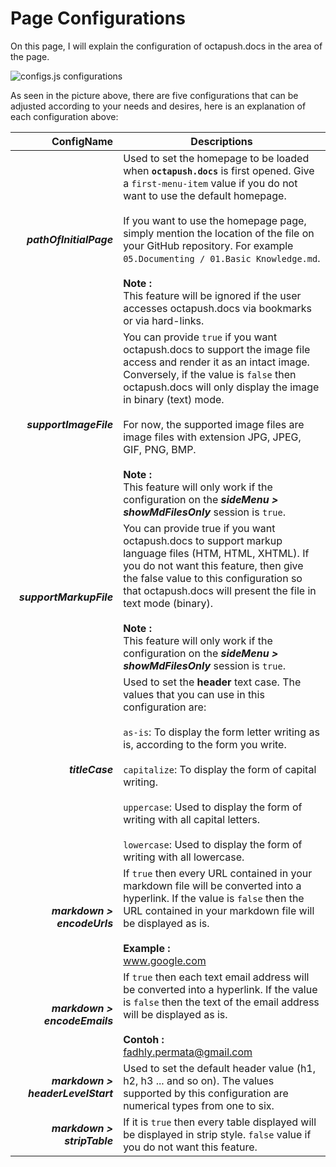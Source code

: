 # Page Configurations

On this page, I will explain the configuration of octapush.docs in the area of the page.

![configs.js configurations](https://cdn.rawgit.com/octapush/documentations/e3fbb665/octapush.docs/00.ASSETS/images/configs-js-behave-page.png)

 As seen in the picture above, there are five configurations that can be adjusted according to your needs and desires, here is an explanation of each configuration above:

ConfigName                        | Descriptions
--------------------------------: | ------------
_**pathOfInitialPage**_           | Used to set the homepage to be loaded when **`octapush.docs`** is first opened. Give a `first-menu-item` value if you do not want to use the default homepage.<br /><br />If you want to use the homepage page, simply mention the location of the file on your GitHub repository. For example `05.Documenting / 01.Basic Knowledge.md`.<br /><br />**Note :**<br />This feature will be ignored if the user accesses octapush.docs via bookmarks or via hard-links.
_**supportImageFile**_            | You can provide `true` if you want octapush.docs to support the image file access and render it as an intact image. Conversely, if the value is `false` then octapush.docs will only display the image in binary (text) mode.<br /><br />For now, the supported image files are image files with extension JPG, JPEG, GIF, PNG, BMP.<br /><br />**Note :**<br />This feature will only work if the configuration on the _**sideMenu > showMdFilesOnly**_ session is `true`.
_**supportMarkupFile**_           | You can provide true if you want octapush.docs to support markup language files (HTM, HTML, XHTML). If you do not want this feature, then give the false value to this configuration so that octapush.docs will present the file in text mode (binary).<br /><br />**Note :**<br />This feature will only work if the configuration on the _**sideMenu > showMdFilesOnly**_ session is `true`.
_**titleCase**_                   | Used to set the **header** text case. The values that you can use in this configuration are:<br /><br />`as-is`: To display the form letter writing as is, according to the form you write.<br /><br />`capitalize`: To display the form of capital writing.<br /><br />`uppercase`: Used to display the form of writing with all capital letters.<br /><br />`lowercase`: Used to display the form of writing with all lowercase.
_**markdown > encodeUrls**_       | If `true` then every URL contained in your markdown file will be converted into a hyperlink. If the value is `false` then the URL contained in your markdown file will be displayed as is.<br /><br />**Example :**<br />www.google.com
_**markdown > encodeEmails**_     | If `true` then each text email address will be converted into a hyperlink. If the value is `false` then the text of the email address will be displayed as is.<br /><br />**Contoh :**<br />fadhly.permata@gmail.com
_**markdown > headerLevelStart**_ | Used to set the default header value (h1, h2, h3 ... and so on). The values supported by this configuration are numerical types from one to six.
_**markdown > stripTable**_       | If it is `true` then every table displayed will be displayed in strip style. `false` value if you do not want this feature.